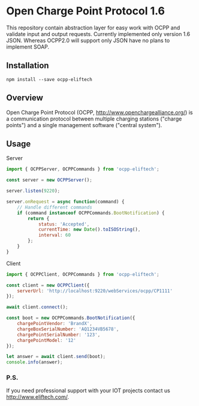 # Open Charge Point Protocol 1.6

This repository contain abstraction layer for easy work with OCPP and validate input and output requests.
Currently implemented only version 1.6 JSON. Whereas OCPP2.0 will support only JSON have no plans to implement SOAP.

## Installation
```
npm install --save ocpp-eliftech
```

## Overview

Open Charge Point Protocol (OCPP, <http://www.openchargealliance.org/>) is a communication protocol between multiple charging stations ("charge points") and a single management software ("central system").

## Usage

Server

```js
import { OCPPServer, OCPPCommands } from 'ocpp-eliftech';

const server = new OCPPServer();

server.listen(9220);

server.onRequest = async function(command) {
    // Handle different commands
    if (command instanceof OCPPCommands.BootNotification) {
        return {
            status: 'Accepted',
            currentTime: new Date().toISOString(),
            interval: 60
        };
    }
}
```

Client

```js
import { OCPPClient, OCPPCommands } from 'ocpp-eliftech';

const client = new OCPPClient({
    serverUrl: 'http://localhost:9220/webServices/ocpp/CP1111'
});

await client.connect();

const boot = new OCPPCommands.BootNotification({
    chargePointVendor: 'BrandX',
    chargeBoxSerialNumber: 'AQ1234VB5678',
    chargePointSerialNumber: '123',
    chargePointModel: '12'
});

let answer = await client.send(boot);
console.info(answer);
```

### P.S.

If you need professional support with your IOT projects contact us http://www.eliftech.com/.